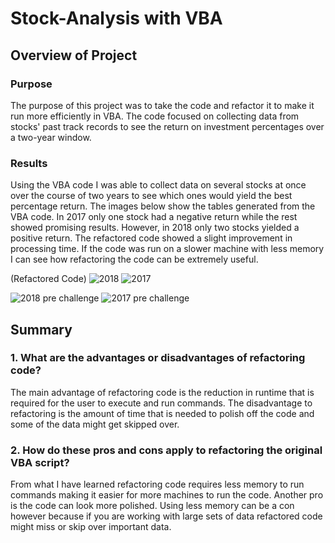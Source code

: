 # Stock-Analysis with VBA
## Overview of Project 

### Purpose 
The purpose of this project was to take the code and refactor it to make it run more efficiently in VBA. The code focused on collecting data from stocks' past track records to see the return on investment percentages over a two-year window. 


### Results
Using the VBA code I was able to collect data on several stocks at once over the course of two years to see which ones would yield the best percentage return. The images below show the tables generated from the VBA code. In 2017 only one stock had a negative return while the rest showed promising results. However, in 2018 only two stocks yielded a positive return. The refactored code showed a slight improvement in processing time. If the code was run on a slower machine with less memory I can see how refactoring the code can be extremely useful. 

(Refactored Code)
![2018](https://user-images.githubusercontent.com/112728628/195996650-4904a1c5-10b8-4bdb-a11f-d97bd1059fd8.PNG)
![2017](https://user-images.githubusercontent.com/112728628/195996653-bf4239ff-3c3b-4fe0-ab88-9b1309b69af7.PNG)


![2018 pre challenge](https://user-images.githubusercontent.com/112728628/195996712-52a72710-8f98-46f9-a06a-558379b8efd2.png)
![2017 pre challenge](https://user-images.githubusercontent.com/112728628/195996716-4b52ff7f-59cd-4dc3-8de5-350678d0d7aa.png)


## Summary
### 1. What are the advantages or disadvantages of refactoring code?
The main advantage of refactoring code is the reduction in runtime that is required for the user to execute and run commands. The disadvantage to refactoring is the amount of time that is needed to polish off the code and some of the data might get skipped over.    

### 2.	How do these pros and cons apply to refactoring the original VBA script?
From what I have learned refactoring code requires less memory to run commands making it easier for more machines to run the code. Another pro is the code can look more polished. Using less memory can be a con however because if you are working with large sets of data refactored code might miss or skip over important data.   
